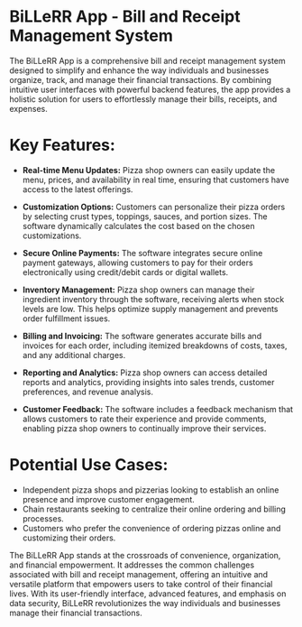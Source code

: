 # BiLLeRR App - Bill and Receipt Management System
The BiLLeRR App is a comprehensive bill and receipt management system designed to simplify and enhance the way individuals and businesses organize, track, and manage their financial transactions. By combining intuitive user interfaces with powerful backend features, the app provides a holistic solution for users to effortlessly manage their bills, receipts, and expenses.

# Key Features:
- **Real-time Menu Updates:** Pizza shop owners can easily update the menu, prices, and availability in real time, ensuring that customers have access to the latest offerings.

- **Customization Options:** Customers can personalize their pizza orders by selecting crust types, toppings, sauces, and portion sizes. The software dynamically calculates the cost based on the chosen customizations.

- **Secure Online Payments:** The software integrates secure online payment gateways, allowing customers to pay for their orders electronically using credit/debit cards or digital wallets.

- **Inventory Management:** Pizza shop owners can manage their ingredient inventory through the software, receiving alerts when stock levels are low. This helps optimize supply management and prevents order fulfillment issues.

- **Billing and Invoicing:** The software generates accurate bills and invoices for each order, including itemized breakdowns of costs, taxes, and any additional charges.

- **Reporting and Analytics:** Pizza shop owners can access detailed reports and analytics, providing insights into sales trends, customer preferences, and revenue analysis.

- **Customer Feedback:** The software includes a feedback mechanism that allows customers to rate their experience and provide comments, enabling pizza shop owners to continually improve their services.


# Potential Use Cases:
- Independent pizza shops and pizzerias looking to establish an online presence and improve customer engagement.
- Chain restaurants seeking to centralize their online ordering and billing processes.
- Customers who prefer the convenience of ordering pizzas online and customizing their orders.

The BiLLeRR App stands at the crossroads of convenience, organization, and financial empowerment. It addresses the common challenges associated with bill and receipt management, offering an intuitive and versatile platform that empowers users to take control of their financial lives. With its user-friendly interface, advanced features, and emphasis on data security, BiLLeRR revolutionizes the way individuals and businesses manage their financial transactions.
